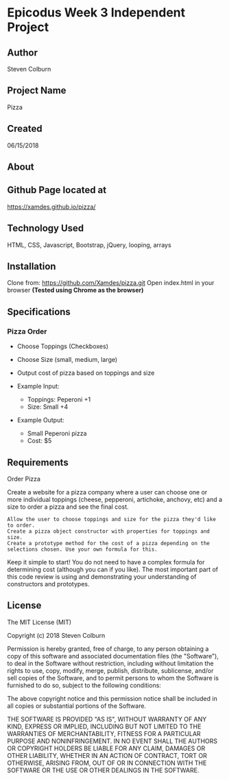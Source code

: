 # Epicodus Week 3 Independent Project

## Author

Steven Colburn

## Project Name

Pizza

## Created

06/15/2018

## About

## Github Page located at

https://xamdes.github.io/pizza/

## Technology Used

HTML, CSS, Javascript, Bootstrap, jQuery, looping, arrays

## Installation
Clone from:
https://github.com/Xamdes/pizza.git
Open index.html in your browser
**(Tested using Chrome as the browser)**

## Specifications

### Pizza Order
  * Choose Toppings (Checkboxes)
  * Choose Size (small, medium, large)
  * Output cost of pizza based on toppings and size

  * Example Input:
    * Toppings: Peperoni +1
    * Size: Small +4
  * Example Output:
    * Small Peperoni pizza
    * Cost: $5

## Requirements

Order Pizza

Create a website for a pizza company where a user can choose one or more individual toppings (cheese, pepperoni, artichoke, anchovy, etc) and a size to order a pizza and see the final cost.

    Allow the user to choose toppings and size for the pizza they'd like to order.
    Create a pizza object constructor with properties for toppings and size.
    Create a prototype method for the cost of a pizza depending on the selections chosen. Use your own formula for this.

Keep it simple to start! You do not need to have a complex formula for determining cost (although you can if you like). The most important part of this code review is using and demonstrating your understanding of constructors and prototypes.

## License

The MIT License (MIT)

Copyright (c) 2018 Steven Colburn

Permission is hereby granted, free of charge, to any person obtaining a copy of this software and associated documentation files (the "Software"), to deal in the Software without restriction, including without limitation the rights to use, copy, modify, merge, publish, distribute, sublicense, and/or sell copies of the Software, and to permit persons to whom the Software is furnished to do so, subject to the following conditions:

The above copyright notice and this permission notice shall be included in all copies or substantial portions of the Software.

THE SOFTWARE IS PROVIDED "AS IS", WITHOUT WARRANTY OF ANY KIND, EXPRESS OR IMPLIED, INCLUDING BUT NOT LIMITED TO THE WARRANTIES OF MERCHANTABILITY, FITNESS FOR A PARTICULAR PURPOSE AND NONINFRINGEMENT. IN NO EVENT SHALL THE AUTHORS OR COPYRIGHT HOLDERS BE LIABLE FOR ANY CLAIM, DAMAGES OR OTHER LIABILITY, WHETHER IN AN ACTION OF CONTRACT, TORT OR OTHERWISE, ARISING FROM, OUT OF OR IN CONNECTION WITH THE SOFTWARE OR THE USE OR OTHER DEALINGS IN THE SOFTWARE.
